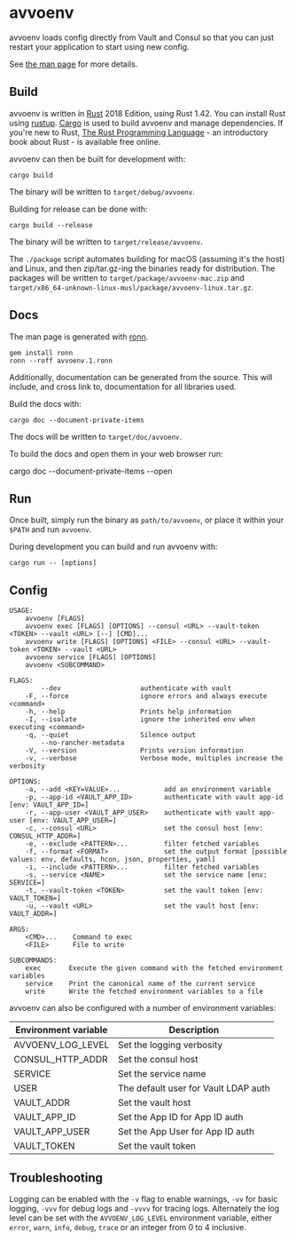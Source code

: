# avvoenv

avvoenv loads config directly from Vault and Consul so that you can just
restart your application to start using new config.

See [the man page](avvoenv.1.ronn) for more details.

## Build

avvoenv is written in [Rust] 2018 Edition, using Rust 1.42. You can install
Rust using [rustup]. [Cargo] is used to build avvoenv and manage dependencies.
If you're new to Rust, [The Rust Programming Language][book] - an introductory
book about Rust - is available free online.

[Rust]: https://www.rust-lang.org/
[rustup]: https://www.rust-lang.org/en-US/install.html
[Cargo]: https://doc.rust-lang.org/stable/cargo/
[book]: https://doc.rust-lang.org/book/2018-edition/index.html

avvoenv can then be built for development with:

    cargo build

The binary will be written to `target/debug/avvoenv`.

Building for release can be done with:

    cargo build --release

The binary will be written to `target/release/avvoenv`.

The `./package` script automates building for macOS (assuming it's the host)
and Linux, and then zip/tar.gz-ing the binaries ready for distribution. The
packages will be written to `target/package/avvoenv-mac.zip` and
`target/x86_64-unknown-linux-musl/package/avvoenv-linux.tar.gz`.

## Docs

The man page is generated with [ronn].

[ronn]: https://github.com/rtomayko/ronn

    gem install ronn
    ronn --roff avvoenv.1.ronn

Additionally, documentation can be generated from the source. This will include,
and cross link to, documentation for all libraries used.

Build the docs with:

    cargo doc --document-private-items

The docs will be written to `target/doc/avvoenv`.

To build the docs and open them in your web browser run:

cargo doc --document-private-items --open

## Run

Once built, simply run the binary as `path/to/avvoenv`, or place it within
your `$PATH` and run `avvoenv`.

During development you can build and run avvoenv with:

    cargo run -- [options]

## Config

    USAGE:
        avvoenv [FLAGS]
        avvoenv exec [FLAGS] [OPTIONS] --consul <URL> --vault-token <TOKEN> --vault <URL> [--] [CMD]...
        avvoenv write [FLAGS] [OPTIONS] <FILE> --consul <URL> --vault-token <TOKEN> --vault <URL>
        avvoenv service [FLAGS] [OPTIONS]
        avvoenv <SUBCOMMAND>

    FLAGS:
            --dev                    authenticate with vault
        -F, --force                  ignore errors and always execute <command>
        -h, --help                   Prints help information
        -I, --isolate                ignore the inherited env when executing <command>
        -q, --quiet                  Silence output
            --no-rancher-metadata
        -V, --version                Prints version information
        -v, --verbose                Verbose mode, multiples increase the verbosity

    OPTIONS:
        -a, --add <KEY=VALUE>...           add an environment variable
        -p, --app-id <VAULT_APP_ID>        authenticate with vault app-id [env: VAULT_APP_ID=]
        -r, --app-user <VAULT_APP_USER>    authenticate with vault app-user [env: VAULT_APP_USER=]
        -c, --consul <URL>                 set the consul host [env: CONSUL_HTTP_ADDR=]
        -e, --exclude <PATTERN>...         filter fetched variables
        -f, --format <FORMAT>              set the output format [possible values: env, defaults, hcon, json, properties, yaml]
        -i, --include <PATTERN>...         filter fetched variables
        -s, --service <NAME>               set the service name [env: SERVICE=]
        -t, --vault-token <TOKEN>          set the vault token [env: VAULT_TOKEN=]
        -u, --vault <URL>                  set the vault host [env: VAULT_ADDR=]

    ARGS:
        <CMD>...    Command to exec
        <FILE>      File to write

    SUBCOMMANDS:
        exec       Execute the given command with the fetched environment variables
        service    Print the canonical name of the current service
        write      Write the fetched environment variables to a file

avvoenv can also be configured with a number of environment variables:

| Environment variable | Description
|----------------------|---
| AVVOENV_LOG_LEVEL    | Set the logging verbosity
| CONSUL_HTTP_ADDR     | Set the consul host
| SERVICE              | Set the service name
| USER                 | The default user for Vault LDAP auth
| VAULT_ADDR           | Set the vault host
| VAULT_APP_ID         | Set the App ID for App ID auth
| VAULT_APP_USER       | Set the App User for App ID auth
| VAULT_TOKEN          | Set the vault token

## Troubleshooting

Logging can be enabled with the `-v` flag to enable warnings, `-vv` for basic
logging, `-vvv` for debug logs and `-vvvv` for tracing logs. Alternately the
log level can be set with the `AVVOENV_LOG_LEVEL` environment variable, either
`error`, `warn`, `info`, `debug`, `trace` or an integer from 0 to 4 inclusive.
